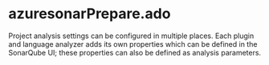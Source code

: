 # azuresonarPrepare.ado
Project analysis settings can be configured in multiple places. Each plugin and language analyzer adds its own properties which can be defined in the SonarQube UI; these properties can also be defined as analysis parameters.
